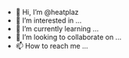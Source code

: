- 👋 Hi, I’m @heatplaz
- 👀 I’m interested in ...
- 🌱 I’m currently learning ...
- 💞️ I’m looking to collaborate on ...
- 📫 How to reach me ...

<!---
heatplaz/heatplaz is a ✨ special ✨ repository because its `README.md` (this file) appears on your GitHub profile.
You can click the Preview link to take a look at your changes.
--->
